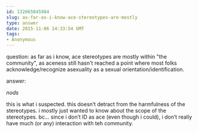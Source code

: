 ```yaml
---
id: 132665045984
slug: as-far-as-i-know-ace-stereotypes-are-mostly
type: answer
date: 2015-11-06 14:33:54 GMT
tags:
- Anonymous
---
```

question: as far as i know, ace stereotypes are mostly within "the community", as aceness still hasn't reached a point where most folks acknowledge/recognize asexuality as a sexual orientation/identification.

answer: <p>*nods*&nbsp;</p><p>this is what i suspected. this doesn’t detract from the harmfulness of the stereotypes. i mostly just wanted to know about the scope of the stereotypes. bc... since i don’t ID as ace (even though i could), i don’t really have much (or any) interaction with teh community.&nbsp;</p>